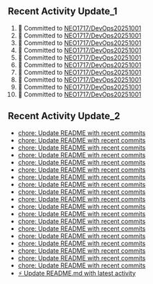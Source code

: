 
## Recent Activity Update_1
<!--START_SECTION:activity-->
1. 🚀 Committed to [NEO1717/DevOps20251001](https://github.com/NEO1717/DevOps20251001/commit/0ac1f0775ccead4b56ffc997051807629fc83088)
2. 🚀 Committed to [NEO1717/DevOps20251001](https://github.com/NEO1717/DevOps20251001/commit/633b3a770d61edc200e0ace098921dd0f3a6aabc)
3. 🚀 Committed to [NEO1717/DevOps20251001](https://github.com/NEO1717/DevOps20251001/commit/6a97543097d0046e33921731857ec346f892e585)
4. 🚀 Committed to [NEO1717/DevOps20251001](https://github.com/NEO1717/DevOps20251001/commit/e481c12f79a6d4c21ee01b93e9d16cff2ba0ebb6)
5. 🚀 Committed to [NEO1717/DevOps20251001](https://github.com/NEO1717/DevOps20251001/commit/4aa69040b353b0ef79ab8e750fe55bd63d195b9f)
6. 🚀 Committed to [NEO1717/DevOps20251001](https://github.com/NEO1717/DevOps20251001/commit/b693e749606de86e4f6174a7f3666c996707cb7e)
7. 🚀 Committed to [NEO1717/DevOps20251001](https://github.com/NEO1717/DevOps20251001/commit/f6f07a4db967642b76177490f009c4a5919d2ee8)
8. 🚀 Committed to [NEO1717/DevOps20251001](https://github.com/NEO1717/DevOps20251001/commit/c5dc56359acbfb163f1435d0261ec27ca9ab76c8)
9. 🚀 Committed to [NEO1717/DevOps20251001](https://github.com/NEO1717/DevOps20251001/commit/2e3c9db9b9b3e5a774fa670191cb57821bfb726a)
10. 🚀 Committed to [NEO1717/DevOps20251001](https://github.com/NEO1717/DevOps20251001/commit/20b83714bcc5058d05d12837cf7f50226f5af2d0)
<!--END_SECTION:activity-->



## Recent Activity Update_2
<!-- LATEST_COMMITS:START -->
- [chore: Update README with recent commits](https://github.com/NEO1717/DevOps20251001/commit/a9d4f484473ea7818cd04bfbaa7b24e6b5fb4f5c)
- [chore: Update README with recent commits](https://github.com/NEO1717/DevOps20251001/commit/fb4c4af2afa90f77da5d0406bb05c0dda7ffb905)
- [chore: Update README with recent commits](https://github.com/NEO1717/DevOps20251001/commit/71afd76f92d6dcb6dfc8e0388f482b067afecee3)
- [chore: Update README with recent commits](https://github.com/NEO1717/DevOps20251001/commit/83afc2f8c114bded270bfc8eb9bb33ab1a062a67)
- [chore: Update README with recent commits](https://github.com/NEO1717/DevOps20251001/commit/ff65fd81a1be002d04c328d3e5494cbc24a0e5e4)
- [chore: Update README with recent commits](https://github.com/NEO1717/DevOps20251001/commit/d74664c76a0d285d84071140a707e158219f52b8)
- [chore: Update README with recent commits](https://github.com/NEO1717/DevOps20251001/commit/d70d546df3f3bdb364323f08882e5c2e7a405239)
- [chore: Update README with recent commits](https://github.com/NEO1717/DevOps20251001/commit/18315bcf4e4d027f45240b12d41a54acf40a3140)
- [chore: Update README with recent commits](https://github.com/NEO1717/DevOps20251001/commit/424805091baae186b0dacb509e6069e62fc2f304)
- [chore: Update README with recent commits](https://github.com/NEO1717/DevOps20251001/commit/83a16d59262cc1feef21a90294bb80cc99e94406)
- [chore: Update README with recent commits](https://github.com/NEO1717/DevOps20251001/commit/8b951ba12dd98c09237a8c8d145db21a09c09a24)
- [chore: Update README with recent commits](https://github.com/NEO1717/DevOps20251001/commit/59109477b61ba8ae0c0c38355d139f7b40bd66ba)
- [chore: Update README with recent commits](https://github.com/NEO1717/DevOps20251001/commit/23ebef6faec8b5b06b3106684c292f592bfe7b13)
- [chore: Update README with recent commits](https://github.com/NEO1717/DevOps20251001/commit/908b16b50781f3d69531acb195a7d03d4a6e7845)
- [chore: Update README with recent commits](https://github.com/NEO1717/DevOps20251001/commit/37d982ae38000f3e2c3d2e92084fd5a3fe899b6a)
- [chore: Update README with recent commits](https://github.com/NEO1717/DevOps20251001/commit/8094d3b8c7b74f669bb53c50488084e8cc772373)
- [chore: Update README with recent commits](https://github.com/NEO1717/DevOps20251001/commit/e938152c4e298570d0b06c40b88b16ea1e839638)
- [chore: Update README with recent commits](https://github.com/NEO1717/DevOps20251001/commit/c833bfed6799182afb7d6c03c08084b5e3cb6f39)
- [chore: Update README with recent commits](https://github.com/NEO1717/DevOps20251001/commit/3109c4cc08aca54f8464635215656afec11052bf)
- [⚡ Update README.md with latest activity](https://github.com/NEO1717/DevOps20251001/commit/001aaac0143627de7bc3a53ef42b512b0e171cf2)
<!-- LATEST_COMMITS:END -->


